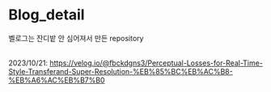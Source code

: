 # Blog_detail
벨로그는 잔디밭 안 심어져서 만든 repository
</br>
</br>

2023/10/21: https://velog.io/@fbckdgns3/Perceptual-Losses-for-Real-Time-Style-Transferand-Super-Resolution-%EB%85%BC%EB%AC%B8-%EB%A6%AC%EB%B7%B0
